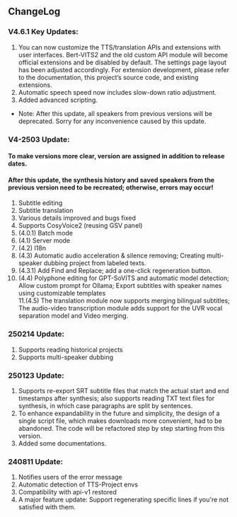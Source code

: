 ## ChangeLog
### V4.6.1 Key Updates:
1. You can now customize the TTS/translation APIs and extensions with user interfaces. Bert-VITS2 and the old custom API module will become official extensions and be disabled by default. The settings page layout has been adjusted accordingly. For extension development, please refer to the documentation, this project’s source code, and existing extensions.
2. Automatic speech speed now includes slow-down ratio adjustment.
3. Added advanced scripting.
* Note: After this update, all speakers from previous versions will be deprecated. Sorry for any inconvenience caused by this update.
### V4-2503 Update:
#### To make versions more clear, version are assigned in addition to release dates.
#### After this update, the synthesis history and saved speakers from the previous version need to be recreated; otherwise, errors may occur!
1. Subtitle editing  
2. Subtitle translation  
3. Various details improved and bugs fixed  
4. Supports CosyVoice2 (reusing GSV panel)  
5. (4.0.1) Batch mode  
6. (4.1) Server mode  
7. (4.2) I18n  
8. (4.3) Automatic audio acceleration & silence removing; Creating multi-speaker dubbing project from labeled texts.  
9. (4.3.1) Add Find and Replace; add a one-click regeneration button.  
10. (4.4) Polyphone editing for GPT-SoVITS and automatic model detection; Allow custom prompt for Ollama; Export subtitles with speaker names using customizable templates  
11.(4.5) The translation module now supports merging bilingual subtitles; The audio-video transcription module adds support for the UVR vocal separation model and Video merging.  

### 250214 Update:
1. Supports reading historical projects  
2. Supports multi-speaker dubbing 

### 250123 Update:
1. Supports re-export SRT subtitle files that match the actual start and end timestamps after synthesis; also supports reading TXT text files for synthesis, in which case paragraphs are split by sentences.
2. To enhance expandability in the future and simplicity, the design of a single script file, which makes downloads more convenient, had to be abandoned. The code will be refactored step by step starting from this version.
3. Added some documentations.

### 240811 Update:
1. Notifies users of the error message
2. Automatic detection of TTS-Project envs
3. Compatibility with api-v1 restored
4. A major feature update: Support regenerating specific lines if you're not satisfied with them.